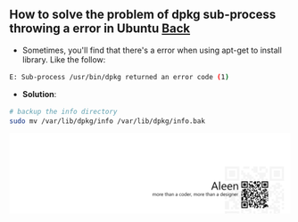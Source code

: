 ## How to solve the problem of dpkg sub-process throwing a error in Ubuntu [Back](./qa.md)

- Sometimes, you'll find that there's a error when using apt-get to install library. Like the follow:

```bash
E: Sub-process /usr/bin/dpkg returned an error code (1)
```

- **Solution**:

```bash
# backup the info directory
sudo mv /var/lib/dpkg/info /var/lib/dpkg/info.bak


```

<a href="http://aleen42.github.io/" target="_blank" ><img src="./../pic/tail.gif"></a>
